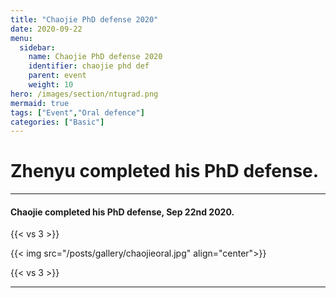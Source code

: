 ```yaml
---
title: "Chaojie PhD defense 2020"
date: 2020-09-22
menu:
  sidebar:
    name: Chaojie PhD defense 2020
    identifier: chaojie phd def
    parent: event
    weight: 10
hero: /images/section/ntugrad.png
mermaid: true
tags: ["Event","Oral defence"]
categories: ["Basic"]
---
```

# Zhenyu completed his PhD defense.

---

#### Chaojie completed his PhD defense, Sep 22nd 2020.

{{< vs 3 >}}

{{< img src="/posts/gallery/chaojieoral.jpg" align="center">}}

{{< vs 3 >}}

---
